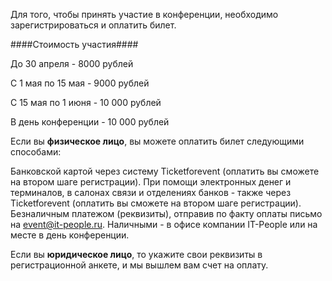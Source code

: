 Для того, чтобы принять участие в конференции, необходимо зарегистрироваться и оплатить билет.

####Стоимость участия####

До 30 апреля - 8000 рублей

С 1 мая по 15 мая - 9000 рублей

С 15 мая по 1 июня - 10 000 рублей

В день конференции - 10 000 рублей


Если вы <b>физическое лицо</b>, вы можете оплатить билет следующими способами:

Банковской картой через систему Ticketforevent (оплатить вы сможете на втором шаге регистрации).
При помощи электронных денег и терминалов, в салонах связи и отделениях банков - также через Ticketforevent (оплатить вы сможете на втором шаге регистрации).
Безналичным платежом (реквизиты), отправив по факту оплаты письмо на event@it-people.ru.
Наличными - в офисе компании IT-People или на месте в день конференции.

Если вы <b>юридическое лицо</b>, то укажите свои реквизиты в регистрационной анкете, и мы вышлем вам счет на оплату.

<script type="text/javascript" src="https://pycon.ticketforevent.com/ru/widget/?h=0&s=0"></script>
